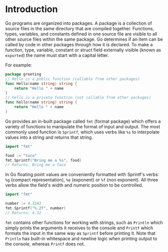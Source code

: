 # Introduction

Go programs are organized into packages. 
A package is a collection of source files in the same directory that are compiled together. 
Functions, types, variables, and constants defined in one source file are visible to all other source files within the same package. 
Go determines if an item can be called by code in other packages through how it is declared.
To make a function, type, variable, constant or struct field externally visible (known as `exported`) the name must start with a capital letter.

For example:

```go
package greeting
// Hello is a public function (callable from other packages)
func Hello(name string) string {
    return "Hello " + name
}
// hello is a private function (not callable from other packages)
func hello(name string) string {
    return "Hello " + name
}
```

Go provides an in-built package called `fmt` (format package) which offers a variety of functions to manipulate the format of input and output.
The most commonly used function is `Sprintf`, which uses verbs like `%s` to interpolate values into a string and returns that string.

```go
import "fmt"

food := "taco"
fmt.Sprintf("Bring me a %s", food)
// Returns: Bring me a taco
```

In Go floating point values are conveniently formatted with Sprintf's verbs: `%g` (compact representation), `%e` (exponent) or `%f` (non exponent).
All three verbs allow the field's width and numeric position to be controlled.

```go
import "fmt"

number := 4.3242
fmt.Sprintf("%.2f", number)
// Returns: 4.32
```

`fmt` contains other functions for working with strings, such as `Println` which simply prints the arguments it receives to the console and `Printf` which formats the input in the same way as `Sprintf` before printing it. Note that `Println` has built-in whitespace and newline logic when printing output to the console, whereas `Printf` does not.
